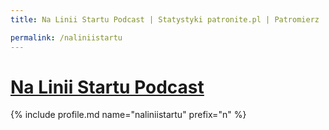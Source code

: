 ```yaml
---
title: Na Linii Startu Podcast | Statystyki patronite.pl | Patromierz

permalink: /naliniistartu
---
```


# [Na Linii Startu Podcast](https://patronite.pl/naliniistartu)

{% include profile.md name="naliniistartu" prefix="n" %}
